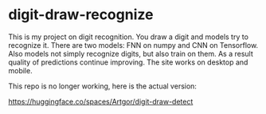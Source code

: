# digit-draw-recognize

This is my project on digit recognition. You draw a digit and models try to recognize it. There are two models: FNN on numpy and CNN on Tensorflow. Also models not simply recognize digits, but also train on them. As a result quality of predictions continue improving.
The site works on desktop and mobile.

This repo is no longer working, here is the actual version:

https://huggingface.co/spaces/Artgor/digit-draw-detect
